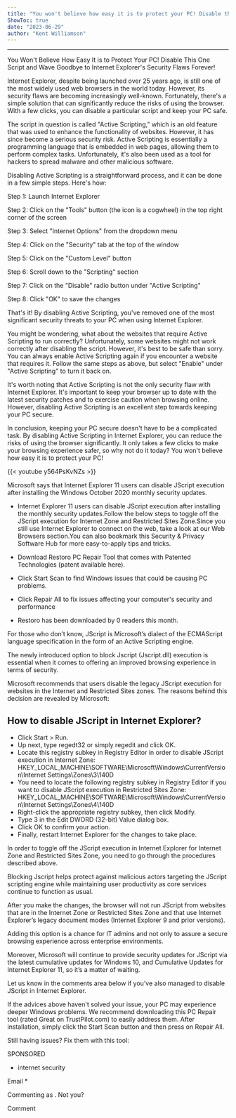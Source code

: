 ```yaml
---
title: "You won't believe how easy it is to protect your PC! Disable this one script and wave goodbye to Internet Explorer's security flaws forever!"
ShowToc: true 
date: "2023-06-29"
author: "Kent Williamson"
---
```

*****
You Won't Believe How Easy It is to Protect Your PC! Disable This One Script and Wave Goodbye to Internet Explorer's Security Flaws Forever!

Internet Explorer, despite being launched over 25 years ago, is still one of the most widely used web browsers in the world today. However, its security flaws are becoming increasingly well-known. Fortunately, there's a simple solution that can significantly reduce the risks of using the browser. With a few clicks, you can disable a particular script and keep your PC safe.

The script in question is called "Active Scripting," which is an old feature that was used to enhance the functionality of websites. However, it has since become a serious security risk. Active Scripting is essentially a programming language that is embedded in web pages, allowing them to perform complex tasks. Unfortunately, it's also been used as a tool for hackers to spread malware and other malicious software.

Disabling Active Scripting is a straightforward process, and it can be done in a few simple steps. Here's how:

Step 1: Launch Internet Explorer

Step 2: Click on the "Tools" button (the icon is a cogwheel) in the top right corner of the screen

Step 3: Select "Internet Options" from the dropdown menu

Step 4: Click on the "Security" tab at the top of the window

Step 5: Click on the "Custom Level" button

Step 6: Scroll down to the "Scripting" section

Step 7: Click on the "Disable" radio button under "Active Scripting"

Step 8: Click "OK" to save the changes

That's it! By disabling Active Scripting, you've removed one of the most significant security threats to your PC when using Internet Explorer.

You might be wondering, what about the websites that require Active Scripting to run correctly? Unfortunately, some websites might not work correctly after disabling the script. However, it's best to be safe than sorry. You can always enable Active Scripting again if you encounter a website that requires it. Follow the same steps as above, but select "Enable" under "Active Scripting" to turn it back on.

It's worth noting that Active Scripting is not the only security flaw with Internet Explorer. It's important to keep your browser up to date with the latest security patches and to exercise caution when browsing online. However, disabling Active Scripting is an excellent step towards keeping your PC secure.

In conclusion, keeping your PC secure doesn't have to be a complicated task. By disabling Active Scripting in Internet Explorer, you can reduce the risks of using the browser significantly. It only takes a few clicks to make your browsing experience safer, so why not do it today? You won't believe how easy it is to protect your PC!

{{< youtube y564PsKvNZs >}} 



Microsoft says that Internet Explorer 11 users can disable JScript execution after installing the Windows October 2020 monthly security updates.
 
- Internet Explorer 11 users can disable JScript execution after installing the monthly security updates.Follow the below steps to toggle off the JScript execution for Internet Zone and Restricted Sites Zone.Since you still use Internet Explorer to connect on the web, take a look at our Web Browsers section.You can also bookmark this Security & Privacy Software Hub for more easy-to-apply tips and tricks.

 

 
- Download Restoro PC Repair Tool that comes with Patented Technologies (patent available here).
 - Click Start Scan to find Windows issues that could be causing PC problems.
 - Click Repair All to fix issues affecting your computer's security and performance

 
- Restoro has been downloaded by 0 readers this month.

 
For those who don’t know, JScript is Microsoft’s dialect of the ECMAScript language specification in the form of an Active Scripting engine.
 
The newly introduced option to block Jscript (Jscript.dll) execution is essential when it comes to offering an improved browsing experience in terms of security.
 
Microsoft recommends that users disable the legacy JScript execution for websites in the Internet and Restricted Sites zones. The reasons behind this decision are revealed by Microsoft:
 
## How to disable JScript in Internet Explorer?
 
- Click Start > Run.
 - Up next, type regedt32 or simply regedit and click OK.
 - Locate this registry subkey in Registry Editor in order to disable JScript execution in Internet Zone: HKEY_LOCAL_MACHINE\SOFTWARE\Microsoft\Windows\CurrentVersion\Internet Settings\Zones\3\140D
 - You need to locate the following registry subkey in Registry Editor if you want to disable JScript execution in Restricted Sites Zone: HKEY_LOCAL_MACHINE\SOFTWARE\Microsoft\Windows\CurrentVersion\Internet Settings\Zones\4\140D
 - Right-click the appropriate registry subkey, then click Modify.
 - Type 3 in the Edit DWORD (32-bit) Value dialog box.
 - Click OK to confirm your action.
 - Finally, restart Internet Explorer for the changes to take place.

 
In order to toggle off the JScript execution in Internet Explorer for Internet Zone and Restricted Sites Zone, you need to go through the procedures described above.
 
Blocking Jscript helps protect against malicious actors targeting the JScript scripting engine while maintaining user productivity as core services continue to function as usual.
 
After you make the changes, the browser will not run JScript from websites that are in the Internet Zone or Restricted Sites Zone and that use Internet Explorer’s legacy document modes (Internet Explorer 9 and prior versions).
 
Adding this option is a chance for IT admins and not only to assure a secure browsing experience across enterprise environments.
 
Moreover, Microsoft will continue to provide security updates for JScript via the latest cumulative updates for Windows 10, and Cumulative Updates for Internet Explorer 11, so it’s a matter of waiting.
 
Let us know in the comments area below if you’ve also managed to disable JScript in Internet Explorer.
 
 
 
If the advices above haven't solved your issue, your PC may experience deeper Windows problems. We recommend downloading this PC Repair tool (rated Great on TrustPilot.com) to easily address them. After installation, simply click the Start Scan button and then press on Repair All.
 
Still having issues? Fix them with this tool:
 
SPONSORED
 
- internet security

 
Email * 
 

Commenting as .
Not you?

 
Comment 





